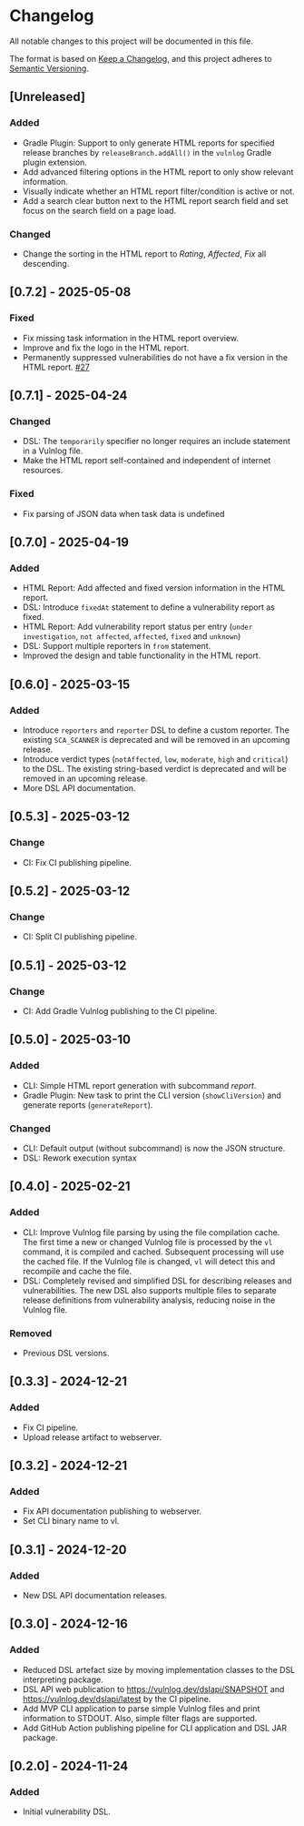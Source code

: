 # Changelog

All notable changes to this project will be documented in this file.

The format is based on [Keep a Changelog](https://keepachangelog.com/en/1.1.0/),
and this project adheres to [Semantic Versioning](https://semver.org/spec/v2.0.0.html).

## [Unreleased]

### Added

- Gradle Plugin: Support to only generate HTML reports for specified release branches by `releaseBranch.addAll()` in the
  `vulnlog` Gradle plugin extension.
- Add advanced filtering options in the HTML report to only show relevant information.
- Visually indicate whether an HTML report filter/condition is active or not.
- Add a search clear button next to the HTML report search field and set focus on the search field on a page load.

### Changed

- Change the sorting in the HTML report to _Rating_, _Affected_, _Fix_ all descending.

## [0.7.2] - 2025-05-08

### Fixed

- Fix missing task information in the HTML report overview.
- Improve and fix the logo in the HTML report.
- Permanently suppressed vulnerabilities do not have a fix version in the HTML
  report. [#27](https://github.com/vulnlog/vulnlog/issues/27)

## [0.7.1] - 2025-04-24

### Changed

- DSL: The `temporarily` specifier no longer requires an include statement in a Vulnlog file.
- Make the HTML report self-contained and independent of internet resources.

### Fixed

- Fix parsing of JSON data when task data is undefined

## [0.7.0] - 2025-04-19

### Added

- HTML Report: Add affected and fixed version information in the HTML report.
- DSL: Introduce `fixedAt` statement to define a vulnerability report as fixed.
- HTML Report: Add vulnerability report status per entry (`under investigation`, `not affected`, `affected`, `fixed` and
  `unknown`)
- DSL: Support multiple reporters in `from` statement.
- Improved the design and table functionality in the HTML report.

## [0.6.0] - 2025-03-15

### Added

- Introduce `reporters` and `reporter` DSL to define a custom reporter. The existing `SCA_SCANNER` is deprecated and
  will
  be removed in an upcoming release.
- Introduce verdict types (`notAffected`, `low`, `moderate`, `high` and `critical`) to the DSL. The existing
  string-based verdict is deprecated and will be removed in an upcoming release.
- More DSL API documentation.

## [0.5.3] - 2025-03-12

### Change

- CI: Fix CI publishing pipeline.

## [0.5.2] - 2025-03-12

### Change

- CI: Split CI publishing pipeline.

## [0.5.1] - 2025-03-12

### Change

- CI: Add Gradle Vulnlog publishing to the CI pipeline.

## [0.5.0] - 2025-03-10

### Added

- CLI: Simple HTML report generation with subcommand _report_.
- Gradle Plugin: New task to print the CLI version (`showCliVersion`) and generate reports (`generateReport`).

### Changed

- CLI: Default output (without subcommand) is now the JSON structure.
- DSL: Rework execution syntax

## [0.4.0] - 2025-02-21

### Added

- CLI: Improve Vulnlog file parsing by using the file compilation cache. The first time a new or changed Vulnlog file is
  processed by the `vl` command, it is compiled and cached. Subsequent processing will use the cached file. If the
  Vulnlog file is changed, `vl` will detect this and recompile and cache the file.
- DSL: Completely revised and simplified DSL for describing releases and vulnerabilities. The new DSL also supports
  multiple files to separate release definitions from vulnerability analysis, reducing noise in the Vulnlog file.

### Removed

- Previous DSL versions.

## [0.3.3] - 2024-12-21

### Added

- Fix CI pipeline.
- Upload release artifact to webserver.

## [0.3.2] - 2024-12-21

### Added

- Fix API documentation publishing to webserver.
- Set CLI binary name to vl.

## [0.3.1] - 2024-12-20

### Added

- New DSL API documentation releases.

## [0.3.0] - 2024-12-16

### Added

- Reduced DSL artefact size by moving implementation classes to the DSL interpreting package.
- DSL API web publication to https://vulnlog.dev/dslapi/SNAPSHOT and https://vulnlog.dev/dslapi/latest by the CI
  pipeline.
- Add MVP CLI application to parse simple Vulnlog files and print information to STDOUT. Also, simple filter flags are
  supported.
- Add GitHub Action publishing pipeline for CLI application and DSL JAR package.

## [0.2.0] - 2024-11-24

### Added

- Initial vulnerability DSL.
